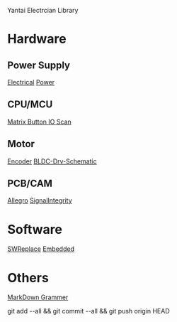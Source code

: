 Yantai Electrcian Library
# Hardware
## Power Supply
[Electrical](https://github.com/ShellAlbert/ShellAlbert.github.io/blob/master/hardware/Electrical/Electrical.md)
[Power](https://github.com/ShellAlbert/ShellAlbert.github.io/blob/master/hardware/PowerSupply/PowerSupply.md)
## CPU/MCU
[Matrix Button IO Scan](https://github.com/ShellAlbert/ShellAlbert.github.io/blob/master/hardware/IOScan/IOScan.md)
## Motor  
[Encoder](https://github.com/ShellAlbert/ShellAlbert.github.io/blob/master/hardware/motor/encoder/encoder.md)
[BLDC-Drv-Schematic](https://github.com/ShellAlbert/ShellAlbert.github.io/blob/master/hardware/motor/embedfire-bldc/embedfire-bldc.md)
## PCB/CAM
[Allegro](https://github.com/ShellAlbert/ShellAlbert.github.io/blob/master/hardware/Allegro/allegro.md)
[SignalIntegrity](https://github.com/ShellAlbert/ShellAlbert.github.io/blob/master/hardware/SignalIntegrity/si.md)
# Software
[SWReplace](https://github.com/ShellAlbert/ShellAlbert.github.io/blob/master/software/replace/replace.md)
[Embedded](https://github.com/ShellAlbert/ShellAlbert.github.io/blob/master/software/embedded/embedded.md)

# Others
[MarkDown Grammer](https://github.com/ShellAlbert/ShellAlbert.github.io/blob/master/others/markdown/md.png)
   
git add --all && git commit --all && git push origin HEAD   

